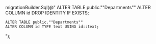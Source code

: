 migrationBuilder.Sql(@"
    ALTER TABLE public.""Departments""
    ALTER COLUMN id DROP IDENTITY IF EXISTS;

    ALTER TABLE public.""Departments""
    ALTER COLUMN id TYPE text USING id::text;
");
